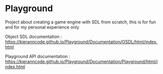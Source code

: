 # Playground
Project about creating a game engine with SDL from scratch, this is for fun and for my personal experience only

Object SDL documentation : https://kieranncode.github.io/Playground/Documentation/OSDL/html/index.html

Playground API documentation : https://kieranncode.github.io/Playground/Documentation/Playground/html/index.html
